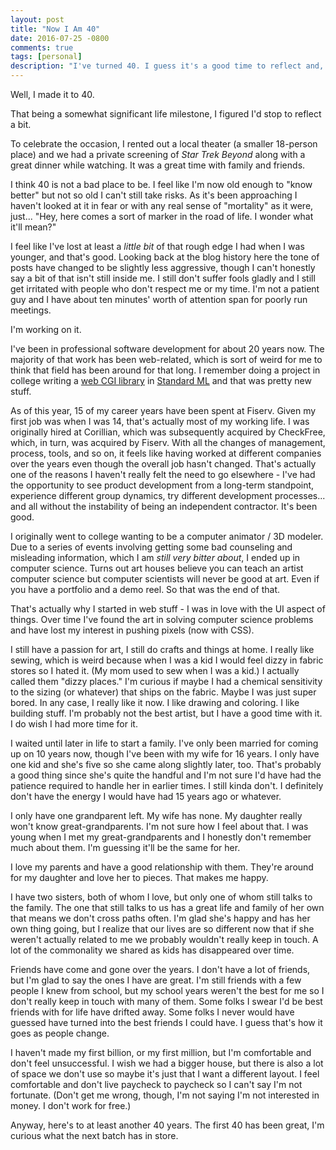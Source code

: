 ```yaml
---
layout: post
title: "Now I Am 40"
date: 2016-07-25 -0800
comments: true
tags: [personal]
description: "I've turned 40. I guess it's a good time to reflect and, uh... now what?"
---
```

Well, I made it to 40.

That being a somewhat significant life milestone, I figured I'd stop to reflect a bit.

To celebrate the occasion, I rented out a local theater (a smaller 18-person place) and we had a private screening of _Star Trek Beyond_ along with a great dinner while watching. It was a great time with family and friends.

I think 40 is not a bad place to be. I feel like I'm now old enough to "know better" but not so old I can't still take risks. As it's been approaching I haven't looked at it in fear or with any real sense of "mortality" as it were, just... "Hey, here comes a sort of marker in the road of life. I wonder what it'll mean?"

I feel like I've lost at least a _little bit_ of that rough edge I had when I was younger, and that's good. Looking back at the blog history here the tone of posts have changed to be slightly less aggressive, though I can't honestly say a bit of that isn't still inside me. I still don't suffer fools gladly and I still get irritated with people who don't respect me or my time. I'm not a patient guy and I have about ten minutes' worth of attention span for poorly run meetings.

I'm working on it.

I've been in professional software development for about 20 years now. The majority of that work has been web-related, which is sort of weird for me to think that field has been around for that long. I remember doing a project in college writing a [web CGI library](https://en.wikipedia.org/wiki/Common_Gateway_Interface) in [Standard ML](https://en.wikipedia.org/wiki/Standard_ML) and that was pretty new stuff.

As of this year, 15 of my career years have been spent at Fiserv. Given my first job was when I was 14, that's actually most of my working life. I was originally hired at Corillian, which was subsequently acquired by CheckFree, which, in turn, was acquired by Fiserv. With all the changes of management, process, tools, and so on, it feels like having worked at different companies over the years even though the overall job hasn't changed. That's actually one of the reasons I haven't really felt the need to go elsewhere - I've had the opportunity to see product development from a long-term standpoint, experience different group dynamics, try different development processes... and all without the instability of being an independent contractor. It's been good.

I originally went to college wanting to be a computer animator / 3D modeler. Due to a series of events involving getting some bad counseling and misleading information, which I am _still very bitter about_, I ended up in computer science. Turns out art houses believe you can teach an artist computer science but computer scientists will never be good at art. Even if you have a portfolio and a demo reel. So that was the end of that.

That's actually why I started in web stuff - I was in love with the UI aspect of things. Over time I've found the art in solving computer science problems and have lost my interest in pushing pixels (now with CSS).

I still have a passion for art, I still do crafts and things at home. I really like sewing, which is weird because when I was a kid I would feel dizzy in fabric stores so I hated it. (My mom used to sew when I was a kid.) I actually called them "dizzy places." I'm curious if maybe I had a chemical sensitivity to the sizing (or whatever) that ships on the fabric. Maybe I was just super bored. In any case, I really like it now. I like drawing and coloring. I like building stuff. I'm probably not the best artist, but I have a good time with it. I do wish I had more time for it.

I waited until later in life to start a family. I've only been married for coming up on 10 years now, though I've been with my wife for 16 years. I only have one kid and she's five so she came along slightly later, too. That's probably a good thing since she's quite the handful and I'm not sure I'd have had the patience required to handle her in earlier times. I still kinda don't. I definitely don't have the energy I would have had 15 years ago or whatever.

I only have one grandparent left. My wife has none. My daughter really won't know great-grandparents. I'm not sure how I feel about that. I was young when I met my great-grandparents and I honestly don't remember much about them. I'm guessing it'll be the same for her.

I love my parents and have a good relationship with them. They're around for my daughter and love her to pieces. That makes me happy.

I have two sisters, both of whom I love, but only one of whom still talks to the family. The one that still talks to us has a great life and family of her own that means we don't cross paths often. I'm glad she's happy and has her own thing going, but I realize that our lives are so different now that if she weren't actually related to me we probably wouldn't really keep in touch. A lot of the commonality we shared as kids has disappeared over time.

Friends have come and gone over the years. I don't have a lot of friends, but I'm glad to say the ones I have are great. I'm still friends with a few people I knew from school, but my school years weren't the best for me so I don't really keep in touch with many of them. Some folks I swear I'd be best friends with for life have drifted away. Some folks I never would have guessed have turned into the best friends I could have. I guess that's how it goes as people change.

I haven't made my first billion, or my first million, but I'm comfortable and don't feel unsuccessful. I wish we had a bigger house, but there is also a lot of space we don't use so maybe it's just that I want a different layout. I feel comfortable and don't live paycheck to paycheck so I can't say I'm not fortunate. (Don't get me wrong, though, I'm not saying I'm not interested in money. I don't work for free.)

Anyway, here's to at least another 40 years. The first 40 has been great, I'm curious what the next batch has in store.